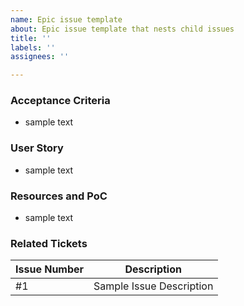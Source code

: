 ```yaml
---
name: Epic issue template
about: Epic issue template that nests child issues
title: ''
labels: ''
assignees: ''

---
```


### Acceptance Criteria
* sample text
### User Story
* sample text
### Resources and PoC
* sample text
### Related Tickets
| Issue Number | Description|
| --- | --- |
| #1 | Sample Issue Description |

